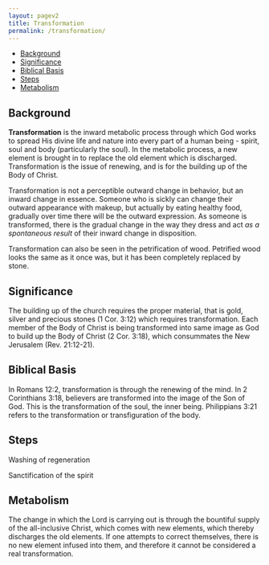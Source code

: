 ```yaml
---
layout: pagev2
title: Transformation
permalink: /transformation/
---
```

- [Background](#background)
- [Significance](#significance)
- [Biblical Basis](#biblical-basis)
- [Steps](#steps)
- [Metabolism](#metabolism)

## Background

**Transformation** is the inward metabolic process through which God works to spread His divine life and nature into every part of a human being - spirit, soul and body (particularly the soul). In the metabolic process, a new element is brought in to replace the old element which is discharged. Transformation is the issue of renewing, and is for the building up of the Body of Christ.

Transformation is not a perceptible outward change in behavior, but an inward change in essence. Someone who is sickly can change their outward appearance with makeup, but actually by eating healthy food, gradually over time there will be the outward expression. As someone is transformed, there is the gradual change in the way they dress and act *as a spontaneous result* of their inward change in disposition.

Transformation can also be seen in the petrification of wood. Petrified wood looks the same as it once was, but it has been completely replaced by stone. 

## Significance

The building up of the church requires the proper material, that is gold, silver and precious stones (1 Cor. 3:12) which requires transformation. Each member of the Body of Christ is being transformed into same image as God to build up the Body of Christ (2 Cor. 3:18), which consummates the New Jerusalem (Rev. 21:12-21).

## Biblical Basis

In Romans 12:2, transformation is through the renewing of the mind. 
In 2 Corinthians 3:18, believers are transformed into the image of the Son of God. This is the transformation of the soul, the inner being. Philippians 3:21 refers to the transformation or transfiguration of the body. 

## Steps

Washing of regeneration

Sanctification of the spirit

## Metabolism

The change in which the Lord is carrying out is through the bountiful supply of the all-inclusive Christ, which comes with new elements, which thereby discharges the old elements. If one attempts to correct themselves, there is no new element infused into them, and therefore it cannot be considered a real transformation.